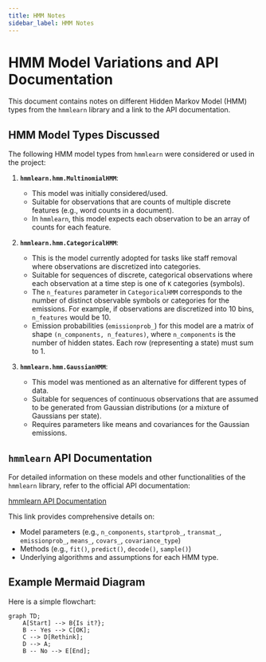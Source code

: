 ```yaml
---
title: HMM Notes
sidebar_label: HMM Notes
---
```

# HMM Model Variations and API Documentation

This document contains notes on different Hidden Markov Model (HMM) types from the `hmmlearn` library and a link to the API documentation.

## HMM Model Types Discussed

The following HMM model types from `hmmlearn` were considered or used in the project:

1.  **`hmmlearn.hmm.MultinomialHMM`**:
    *   This model was initially considered/used.
    *   Suitable for observations that are counts of multiple discrete features (e.g., word counts in a document).
    *   In `hmmlearn`, this model expects each observation to be an array of counts for each feature.

2.  **`hmmlearn.hmm.CategoricalHMM`**:
    *   This is the model currently adopted for tasks like staff removal where observations are discretized into categories.
    *   Suitable for sequences of discrete, categorical observations where each observation at a time step is one of `K` categories (symbols).
    *   The `n_features` parameter in `CategoricalHMM` corresponds to the number of distinct observable symbols or categories for the emissions. For example, if observations are discretized into 10 bins, `n_features` would be 10.
    *   Emission probabilities (`emissionprob_`) for this model are a matrix of shape `(n_components, n_features)`, where `n_components` is the number of hidden states. Each row (representing a state) must sum to 1.

3.  **`hmmlearn.hmm.GaussianHMM`**:
    *   This model was mentioned as an alternative for different types of data.
    *   Suitable for sequences of continuous observations that are assumed to be generated from Gaussian distributions (or a mixture of Gaussians per state).
    *   Requires parameters like means and covariances for the Gaussian emissions.

## `hmmlearn` API Documentation

For detailed information on these models and other functionalities of the `hmmlearn` library, refer to the official API documentation:

[hmmlearn API Documentation](https://hmmlearn.readthedocs.io/en/latest/api.html)

This link provides comprehensive details on:
- Model parameters (e.g., `n_components`, `startprob_`, `transmat_`, `emissionprob_`, `means_`, `covars_`, `covariance_type`)
- Methods (e.g., `fit()`, `predict()`, `decode()`, `sample()`)
- Underlying algorithms and assumptions for each HMM type.

## Example Mermaid Diagram

Here is a simple flowchart:

```mermaid
graph TD;
    A[Start] --> B{Is it?};
    B -- Yes --> C[OK];
    C --> D[Rethink];
    D --> A;
    B -- No --> E[End];
```
